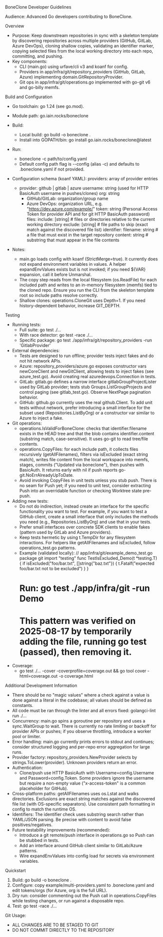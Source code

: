 BoneClone Developer Guidelines

Audience: Advanced Go developers contributing to BoneClone.

Overview
- Purpose: Keep downstream repositories in sync with a skeleton template by discovering repositories across multiple providers (GitHub, GitLab, Azure DevOps), cloning shallow copies, validating an identifier marker, copying selected files from the local working directory into each repo, committing, and pushing.
- Key components:
  - CLI (main.go) using urfave/cli v3 and koanf for config.
  - Providers in app/infra/git/repository_providers (GitHub, GitLab, Azure) implementing domain.GitRepositoryProvider.
  - Git ops in app/infra/git/operations.go implemented with go-git v6 and go-billy memfs.

Build and Configuration
- Go toolchain: go 1.24 (see go.mod).
- Module path: go.iain.rocks/boneclone
- Build:
  - Local build: go build -o boneclone .
  - Install into GOPATH/bin: go install go.iain.rocks/boneclone@latest
- Run:
  - boneclone -c path/to/config.yaml
  - Default config path flag is --config (alias -c) and defaults to .boneclone.yaml if not provided.
- Configuration schema (koanf YAML):
  providers: array of provider entries
    - provider: github | gitlab | azure
      username: string (used for HTTP BasicAuth username in pushes/clones)
      org: string
        - GitHub/GitLab: organization/group name
        - Azure DevOps: organization URL, e.g. "https://dev.azure.com/example/"
      token: string (Personal Access Token for provider API and for git HTTP BasicAuth password)
  files:
    include: [string]  # files or directories relative to the current working directory
    exclude: [string]  # file paths to skip (exact match against the discovered file list)
  identifier:
    filename: string   # a file that must exist in the target repository
    content: string    # substring that must appear in the file contents

- Notes:
  - main.go loads config with koanf (StrictMerge=true). It currently does not expand environment variables in values. A helper expandEnvValues exists but is not invoked; if you need ${VAR} expansion, call it before Unmarshal.
  - The copy step reads from the local filesystem (os.ReadFile) for each included path and writes to an in-memory filesystem (memfs) tied to the cloned repo. Ensure you run the CLI from the skeleton template root so include paths resolve correctly.
  - Shallow clones: operations.CloneGit uses Depth=1. If you need history-dependent behavior, increase GIT_DEPTH.

Testing
- Running tests:
  - Full suite: go test ./...
  - With race detector: go test -race ./...
  - Specific package: go test ./app/infra/git/repository_providers -run 'GitlabProvider'
- External dependencies:
  - Tests are designed to run offline; provider tests inject fakes and do not hit network APIs.
  - Azure: repository_providers/azure.go exposes constructor vars newCoreClient and newGitClient, allowing tests to inject fakes (see azure_test.go). Avoid creating real azuredevops.Connection in tests.
  - GitLab: gitlab.go defines a narrow interface gitlabGroupProjectLister used by GitLab provider; tests stub Groups.ListGroupProjects and control paging (see gitlab_test.go). Observe NextPage pagination behavior.
  - GitHub: github.go currently uses the real github.Client. To add unit tests without network, prefer introducing a small interface for the subset used (Repositories.ListByOrg) or a constructor var similar to Azure to inject a fake.
- Git operations:
  - operations.IsValidForBoneClone: checks that identifier.filename exists in the HEAD tree and that the blob contains identifier.content (substring match, case-sensitive). It uses go-git to read tree/file contents.
  - operations.CopyFiles: for each include path, it collects files recursively (getAllFilenames), filters via isExcluded (exact string match), writes file content from the local workspace into memfs, stages, commits ("Updated via boneclone"), then pushes with BasicAuth. It returns early with nil if push reports go-git.NoErrAlreadyUpToDate.
  - Avoid invoking CopyFiles in unit tests unless you stub push. There is no seam for Push yet; if you need to unit test, consider extracting Push into an overridable function or checking Worktree state pre-push.
- Adding new tests:
  - Do not do indirection, instead create an interface for the specific functionality you want to test. For example, if you want to test a GitHub client, create a small interface that only includes the methods you need (e.g., Repositories.ListByOrg) and use that in your tests.
  - Prefer small interfaces over concrete SDK clients to enable fakes (pattern used by GitLab and Azure providers).
  - Keep tests hermetic by using t.TempDir for any filesystem interactions. For helpers like getAllFilenames and isExcluded, follow operations_test.go patterns.
  - Example (validated locally):
    // app/infra/git/example_demo_test.go
    package git
    import "testing"
    func TestIsExcluded_Demo(t *testing.T) {
        if isExcluded("foo/bar.txt", []string{"baz.txt"}) {
            t.Fatalf("expected foo/bar.txt not to be excluded")
        }
    }
    # Run: go test ./app/infra/git -run Demo
    # This pattern was verified on 2025-08-17 by temporarily adding the file, running go test (passed), then removing it.
- Coverage:
  - go test ./... -cover -coverprofile=coverage.out && go tool cover -html=coverage.out -o coverage.html

Additional Development Information
- There should be no "magic values" where a check against a value is done against a literal in the codebase; all values should be defined as constants.
- All code must be ran through the linter and all errors fixed: golangci-lint run ./... 
- Concurrency: main.go spins a goroutine per repository and uses a sync.WaitGroup to wait. There is currently no rate limiting or backoff for provider APIs or pushes; if you observe throttling, introduce a worker pool or limiter.
- Error handling: main.go currently prints errors to stdout and continues; consider structured logging and per-repo error aggregation for large runs.
- Provider factory: repository_providers.NewProvider selects by strings.ToLower(provider). Unknown providers return an error.
- Authentication:
  - Clone/push use HTTP BasicAuth with Username=config.Username and Password=config.Token. Some providers ignore the username but require a non-empty value ("x-access-token" is a common placeholder for GitHub).
- Cross-platform paths: getAllFilenames uses os.Lstat and walks directories. Exclusions are exact string matches against the discovered file list (with OS-specific separators). Use consistent path formatting in config to match the runtime OS.
- Identifiers: The identifier check uses substring search rather than YAML/JSON parsing. Be precise with content to avoid false positives/negatives.
- Future testability improvements (recommended):
  - Introduce a git remote/push interface in operations.go so Push can be stubbed in tests.
  - Add an interface around GitHub client similar to GitLab/Azure patterns.
  - Wire expandEnvValues into config load for secrets via environment variables.

Quickstart
1) Build: go build -o boneclone .
2) Configure: copy example/multi-providers.yaml to .boneclone.yaml and edit tokens/orgs (for Azure, org is the full URL).
3) Dry run: consider commenting out the Push call in operations.CopyFiles while testing changes, or run against a disposable repo.
4) Test: go test -race ./...

Git Usage:
- ALL CHANGES ARE TO BE STAGED TO GIT
- DO NOT COMMIT DIRECTLY TO THE REPOSITORY